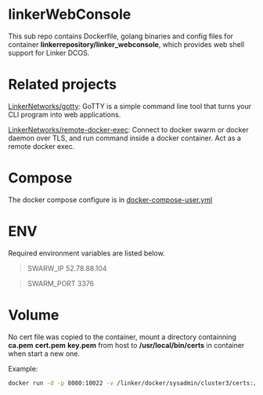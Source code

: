 # linkerWebConsole
This sub repo contains Dockerfile, golang binaries and config files for container **linkerrepository/linker_webconsole**, 
which provides web shell support for Linker DCOS.

# Related projects
[LinkerNetworks/gotty][1]: GoTTY is a simple command line tool that turns your CLI program into web applications.

[LinkerNetworks/remote-docker-exec][2]: Connect to docker swarm or docker daemon over TLS, 
and run command inside a docker container. Act as a remote docker exec.

# Compose
The docker compose configure is in [docker-compose-user.yml][3]

# ENV
Required environment variables are listed below.

> SWARW_IP 52.78.88.104

> SWARM_PORT 3376

# Volume
No cert file was copied to the container, mount a directory containning **ca.pem** **cert.pem** **key.pem** 
from host to **/usr/local/bin/certs** in container when start a new one.

Example:
```sh
docker run -d -p 8080:10022 -v /linker/docker/sysadmin/cluster3/certs:/usr/local/bin/certs linkerrepository/linker_webconsole
```

[1]:https://github.com/LinkerNetworks/gotty
[2]:https://github.com/LinkerNetworks/remote-docker-exec
[3]:https://github.com/LinkerNetworks/linkerDcosDockerFile/blob/master/linkerDeployer/linker/config/docker-compose-user.yml
